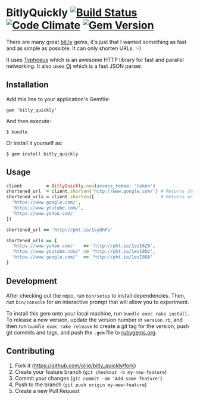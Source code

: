 # BitlyQuickly [![Build Status](https://img.shields.io/travis/ollie/bitly_quickly/master.svg)](https://travis-ci.org/ollie/bitly_quickly) [![Code Climate](https://img.shields.io/codeclimate/github/ollie/bitly_quickly.svg)](https://codeclimate.com/github/ollie/bitly_quickly) [![Gem Version](https://img.shields.io/gem/v/bitly_quickly.svg)](https://rubygems.org/gems/bitly_quickly)

There are many great [bit.ly](https://bitly.com/) gems, it's just that I wanted something as fast and as simple as possible.
It can only shorten URLs. :-)

It uses [Typhoeus](https://github.com/typhoeus/typhoeus) which is an awesome HTTP library for fast
and parallel networking. It also uses [Oj](https://github.com/ohler55/oj) which is a fast JSON parser.

## Installation

Add this line to your application's Gemfile:

    gem 'bitly_quickly'

And then execute:

    $ bundle

Or install it yourself as:

    $ gem install bitly_quickly

## Usage

```ruby
client         = BitlyQuickly.new(access_token: 'token')
shortened_url  = client.shorten('http://www.google.com/') # Returns shortened URL.
shortened_urls = client.shorten([                         # Returns original => shortend URL hash.
  'https://www.google.com/',
  'https://www.youtube.com/',
  'https://www.yahoo.com/'
])

shortened_url == 'http://pht.io/1eyUhFo'

shortened_urls == {
  'https://www.yahoo.com/'   => 'http://pht.io/1ezI6Z6',
  'https://www.youtube.com/' => 'http://pht.io/1ezI8Qz',
  'https://www.google.com/'  => 'http://pht.io/1ezI8QA'
}
```

## Development

After checking out the repo, run `bin/setup` to install dependencies. Then, run `bin/console` for an interactive prompt that will allow you to experiment.

To install this gem onto your local machine, run `bundle exec rake install`. To release a new version, update the version number in `version.rb`, and then run `bundle exec rake release` to create a git tag for the version, push git commits and tags, and push the `.gem` file to [rubygems.org](https://rubygems.org).

## Contributing

1. Fork it (https://github.com/ollie/bitly_quickly/fork)
2. Create your feature branch (`git checkout -b my-new-feature`)
3. Commit your changes (`git commit -am 'Add some feature'`)
4. Push to the branch (`git push origin my-new-feature`)
5. Create a new Pull Request
